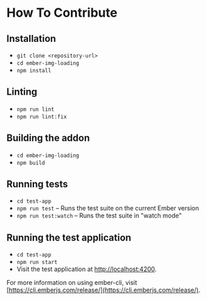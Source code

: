 # How To Contribute

## Installation

* `git clone <repository-url>`
* `cd ember-img-loading`
* `npm install`

## Linting

* `npm run lint`
* `npm run lint:fix`

## Building the addon

* `cd ember-img-loading`
* `npm build`

## Running tests

* `cd test-app`
* `npm run test` – Runs the test suite on the current Ember version
* `npm run test:watch` – Runs the test suite in "watch mode"

## Running the test application

* `cd test-app`
* `npm run start`
* Visit the test application at [http://localhost:4200](http://localhost:4200).

For more information on using ember-cli, visit [https://cli.emberjs.com/release/](https://cli.emberjs.com/release/).
